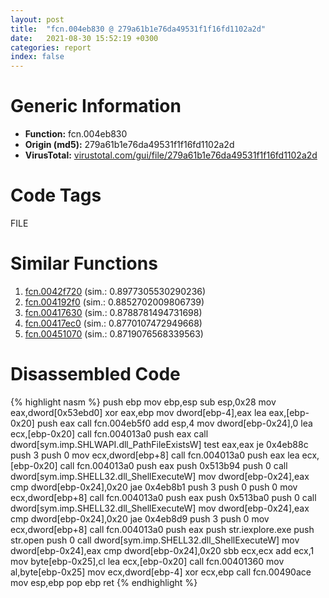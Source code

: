 ```yaml
---
layout: post
title:  "fcn.004eb830 @ 279a61b1e76da49531f1f16fd1102a2d"
date:   2021-08-30 15:52:19 +0300
categories: report
index: false
---
```


# Generic Information
- **Function:** fcn.004eb830
- **Origin (md5):** 279a61b1e76da49531f1f16fd1102a2d
- **VirusTotal:** [virustotal.com/gui/file/279a61b1e76da49531f1f16fd1102a2d][virustotal_ref]

# Code Tags
<span class="tag" id="FILE">FILE</span>


# Similar Functions

1. [fcn.0042f720][similar_1_ref] (sim.: 0.8977305530290236)
2. [fcn.004192f0][similar_2_ref] (sim.: 0.8852702009806739)
3. [fcn.00417630][similar_3_ref] (sim.: 0.8788781494731698)
4. [fcn.00417ec0][similar_4_ref] (sim.: 0.8770107472949668)
5. [fcn.00451070][similar_5_ref] (sim.: 0.8719076568339563)


# Disassembled Code

{% highlight nasm %}
push ebp
mov ebp,esp
sub esp,0x28
mov eax,dword[0x53ebd0]
xor eax,ebp
mov dword[ebp-4],eax
lea eax,[ebp-0x20]
push eax
call fcn.004eb5f0
add esp,4
mov dword[ebp-0x24],0
lea ecx,[ebp-0x20]
call fcn.004013a0
push eax
call dword[sym.imp.SHLWAPI.dll_PathFileExistsW]
test eax,eax
je 0x4eb88c
push 3
push 0
mov ecx,dword[ebp+8]
call fcn.004013a0
push eax
lea ecx,[ebp-0x20]
call fcn.004013a0
push eax
push 0x513b94
push 0
call dword[sym.imp.SHELL32.dll_ShellExecuteW]
mov dword[ebp-0x24],eax
cmp dword[ebp-0x24],0x20
jae 0x4eb8b1
push 3
push 0
push 0
mov ecx,dword[ebp+8]
call fcn.004013a0
push eax
push 0x513ba0
push 0
call dword[sym.imp.SHELL32.dll_ShellExecuteW]
mov dword[ebp-0x24],eax
cmp dword[ebp-0x24],0x20
jae 0x4eb8d9
push 3
push 0
mov ecx,dword[ebp+8]
call fcn.004013a0
push eax
push str.iexplore.exe
push str.open
push 0
call dword[sym.imp.SHELL32.dll_ShellExecuteW]
mov dword[ebp-0x24],eax
cmp dword[ebp-0x24],0x20
sbb ecx,ecx
add ecx,1
mov byte[ebp-0x25],cl
lea ecx,[ebp-0x20]
call fcn.00401360
mov al,byte[ebp-0x25]
mov ecx,dword[ebp-4]
xor ecx,ebp
call fcn.00490ace
mov esp,ebp
pop ebp
ret
{% endhighlight %}


[similar_1_ref]: /report/fcn.0042f720@279a61b1e76da49531f1f16fd1102a2d
[similar_2_ref]: /report/fcn.004192f0@279a61b1e76da49531f1f16fd1102a2d
[similar_3_ref]: /report/fcn.00417630@279a61b1e76da49531f1f16fd1102a2d
[similar_4_ref]: /report/fcn.00417ec0@279a61b1e76da49531f1f16fd1102a2d
[similar_5_ref]: /report/fcn.00451070@279a61b1e76da49531f1f16fd1102a2d
[virustotal_ref]: https://www.virustotal.com/gui/file/279a61b1e76da49531f1f16fd1102a2d